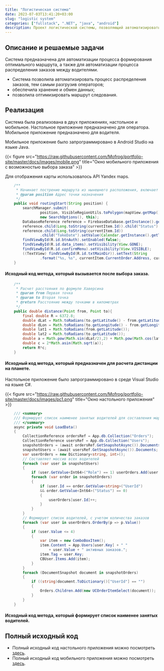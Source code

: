```yaml
---
title: "Логистическая система"
date: 2023-07-03T13:41:20+03:00
slug: "logistic system"
categories: ["fullstack", ".NET", "java", "android"]
description: Проект логистической системы, позволяющий автоматизировать процессы учета выполнения и формирования маршрутных листов. Реализован в рамках дипломной работы.
---
```


## Описание и решаемые задачи

Система предназначена для автоматизации процесса формирования оптимального маршрута, а также для автоматизации процесса распределения заказов между водителями.

- Система позволила автоматизировать процесс распределения заказов, тем самым разгрузив операторов;
- обеспечила хранение и обмен данных;
- позволила оптимизировать маршрут следования.

## Реализация

Система была реализована в двух приложениях, настольное и мобильное. Настольное приложение предназначено для оператора. Мобильное приложение предназначено для водителя.

Мобильное приложение было запрограммировано в Android Studio на языке Java.

{{< figure src="https://raw.githubusercontent.com/Mofrog/portfolio-site/master/docs/images/mobile.png" title="Окно мобильного приложения с возможностью выбора заказа" >}}

Для отображения карты использовалось API Yandex maps.

```java
    /**
     * Начинает пострение маршрута из нынешнего расположения, включает поиск координаты расположения по адресу
     * @param position Адрес точки назначения
     */
    public void routingStart(String position) {
        searchManager.submit(
                position, VisibleRegionUtils.toPolygon(mapView.getMap().getVisibleRegion()),
                new SearchOptions(), this);
        DatabaseReference reference = FirebaseDatabase.getInstance().getReference("/Orders");
        reference.child(Long.toString(currentItem.Id)).child("Status").setValue((long)1);
        reference.child(Long.toString(currentItem.Id))
                .child("TakeDate").setValue(Calendar.getInstance().getTime().toString());
        findViewById(R.id.btnAuth).setEnabled(false);
        findViewById(R.id.data_items).setVisibility(View.GONE);
        findViewById(R.id.confirmMenu).setVisibility(View.VISIBLE);
        ((TextView) findViewById(R.id.txtMainDir)).setText(String
                .format("%s, %s", currentItem.CurrentOrder.Address, currentItem.CurrentOrder.City));
    }
```

#### Исходный код метода, который вызывается после выбора заказа.

```java
    /**
     * Расчет расстояния по формуле Хаверсина
     * @param from Первая точка
     * @param to Вторая точка
     * @return Расстояние между точками в километрах
     */
    public double distance(Point from, Point to){
        final double R = 6372.8;
        double dLat = Math.toRadians(to.getLatitude() - from.getLatitude());
        double dLon = Math.toRadians(to.getLongitude() - from.getLongitude());
        double lat1 = Math.toRadians(from.getLatitude());
        double lat2 = Math.toRadians(to.getLatitude());
        double a = Math.pow(Math.sin(dLat/2),2) + Math.pow(Math.cos(lat1)*Math.cos(lat2)*Math.sin(dLon/2),2);
        double c = 2*Math.asin(Math.sqrt(a));
        return R*c;
    }
```

#### Исходный код метода, который предназначен для расчета дистанции на планете.

Настольное приложение было запрограммировано в среде Visual Studio на языке C#.

{{< figure src="https://raw.githubusercontent.com/Mofrog/portfolio-site/master/docs/images/pc1.png" title="Окно настольного приложения" >}}


```c#
    /// <summary>
    /// Формирует список наименее занятых водителей для составления маршрутного листа
    /// </summary>
    async private void LoadData()
    {
        CollectionReference ordersRef = App.db.Collection("Orders");
        CollectionReference usersRef = App.db.Collection("Users");
        snapshotOrders = (await ordersRef.GetSnapshotAsync()).Documents;
        snapshotUsers = (await usersRef.GetSnapshotAsync()).Documents;
        var userOrders = new Dictionary<string, int>();
        // Составляет массив всех водителей
        foreach (var user in snapshotUsers)
        {
            if (user.GetValue<Int64>("Role") == 1) userOrders.Add(user.Id, 0);
            foreach (var order in snapshotOrders)
            {
                if (user.Id == order.GetValue<string>("UserId") 
                && order.GetValue<Int64>("Status") == 0)
                {
                    userOrders[user.Id]++;
                }
            }
        }
        // Формирует список водителей, с учетом количества заказов
        foreach (var user in userOrders.OrderBy(p => p.Value))
        {
            if (user.Value <= 4)
            {
                var item = new ComboBoxItem();
                item.Content = App.Users[user.Key] + " " 
                    + user.Value + " активных заказов.";
                item.Tag = user.Key;
                CBUser.Items.Add(item);
            }
        }
        foreach (DocumentSnapshot document in snapshotOrders)
        {
            if ((string)document.ToDictionary()["UserId"] == "")
            {
                Orders.Children.Add(new UCOrderItemSelect(document));
            }
        }
    }
```

#### Исходный код метода, который формирует список наименее занятых водителей.

## Полный исходный код

- Полный исходный код настольного приложения можно посмотреть [здесь](https://github.com/Mofrog/Pc-Logistic-System).
- Полный исходный код мобильного приложения можно посмотреть [здесь](https://github.com/Mofrog/Mobile-Logistic-System).